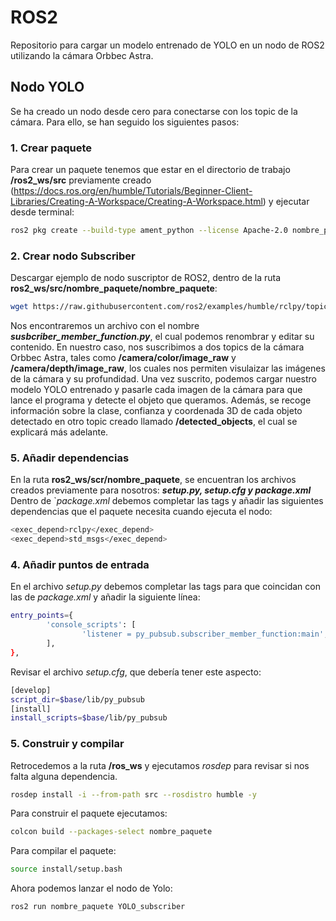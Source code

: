 # ROS2
Repositorio para cargar un modelo entrenado de YOLO en un nodo de ROS2 utilizando la cámara Orbbec Astra.

## Nodo YOLO
Se ha creado un nodo desde cero para conectarse con los topic de la cámara. Para ello, se han seguido los siguientes pasos:
### 1. Crear paquete
Para crear un paquete tenemos que estar en el directorio de trabajo **/ros2_ws/src** previamente creado (https://docs.ros.org/en/humble/Tutorials/Beginner-Client-Libraries/Creating-A-Workspace/Creating-A-Workspace.html) y ejecutar desde terminal:
```bash
ros2 pkg create --build-type ament_python --license Apache-2.0 nombre_paquete
```
### 2. Crear nodo Subscriber
 Descargar ejemplo de nodo suscriptor de ROS2, dentro de la ruta **ros2_ws/src/nombre_paquete/nombre_paquete**:
```bash
wget https://raw.githubusercontent.com/ros2/examples/humble/rclpy/topics/minimal_subscriber/examples_rclpy_minimal_subscriber/subscriber_member_function.py
```
Nos encontraremos un archivo con el nombre ***susbcriber_member_function.py***, el cual podemos renombrar y editar su contenido. En nuestro caso, nos suscribimos a dos topics de la cámara Orbbec Astra, tales como **/camera/color/image_raw** y **/camera/depth/image_raw**, los cuales nos permiten visulaizar las imágenes de la cámara y su profundidad. Una vez suscrito, podemos cargar nuestro modelo YOLO entrenado y pasarle cada imagen de la cámara para que lance el programa y detecte el objeto que queramos. Además, se recoge información sobre la clase, confianza y coordenada 3D de cada objeto detectado en otro topic creado llamado **/detected_objects**, el cual se explicará más adelante.

### 5. Añadir dependencias
En la ruta **ros2_ws/scr/nombre_paquete**, se encuentran los archivos creados previamente para nosotros: ***setup.py, setup.cfg y package.xml***
Dentro de `*package.xml* debemos completar las tags y añadir las siguientes dependencias que el paquete necesita cuando ejecuta el nodo:
```bash
<exec_depend>rclpy</exec_depend>
<exec_depend>std_msgs</exec_depend>
```

### 4. Añadir puntos de entrada
En el archivo *setup.py* debemos completar las tags para que coincidan con las de *package.xml* y añadir la siguiente línea:
```bash
entry_points={
        'console_scripts': [
                'listener = py_pubsub.subscriber_member_function:main',
        ],
},
```
Revisar el archivo *setup.cfg*, que debería tener este aspecto:
```bash
[develop]
script_dir=$base/lib/py_pubsub
[install]
install_scripts=$base/lib/py_pubsub
```

### 5. Construir y compilar
Retrocedemos a la ruta **/ros_ws** y ejecutamos *rosdep* para revisar si nos falta alguna dependencia.
```bash
rosdep install -i --from-path src --rosdistro humble -y
```
Para construir el paquete ejecutamos:
```bash
colcon build --packages-select nombre_paquete
```
Para compilar el paquete:
```bash
source install/setup.bash
```

Ahora podemos lanzar el nodo de Yolo:
```bash
ros2 run nombre_paquete YOLO_subscriber
```



